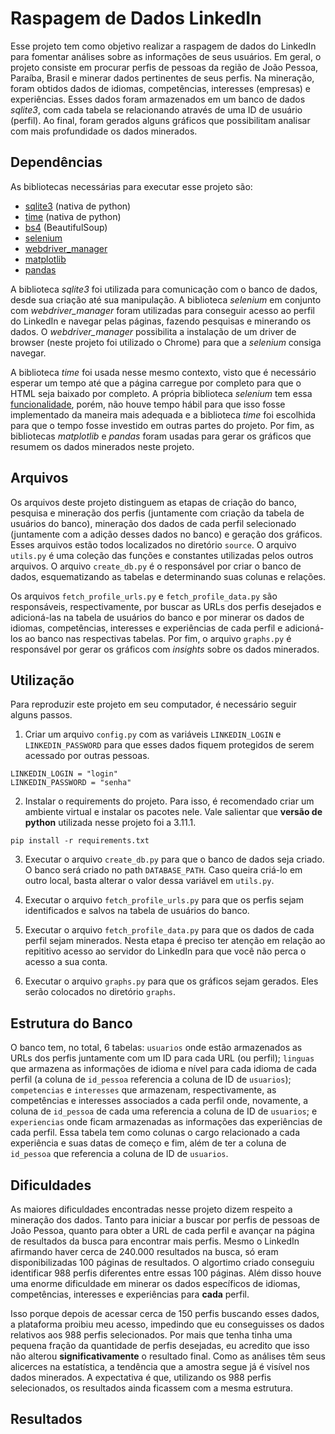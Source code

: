 # Raspagem de Dados LinkedIn
Esse projeto tem como objetivo realizar a raspagem de dados do LinkedIn para fomentar análises sobre as informações de seus usuários. Em geral, o projeto consiste em procurar perfis de pessoas da região de João Pessoa, Paraíba, Brasil e minerar dados pertinentes de seus perfis. Na mineração, foram obtidos dados de idiomas, competências, interesses (empresas) e experiências. Esses dados foram armazenados em um banco de dados *sqlite3*, com cada tabela se relacionando através de uma ID de usuário (perfil). Ao final, foram gerados alguns gráficos que possibilitam analisar com mais profundidade os dados minerados.


## Dependências
As bibliotecas necessárias para executar esse projeto são:

- [sqlite3](https://docs.python.org/3/library/sqlite3.html) (nativa de python)
- [time](https://docs.python.org/3/library/time.html) (nativa de python)
- [bs4](https://beautiful-soup-4.readthedocs.io/en/latest/) (BeautifulSoup)
- [selenium](https://selenium-python.readthedocs.io/)
- [webdriver_manager](https://github.com/SergeyPirogov/webdriver_manager)
- [matplotlib](https://matplotlib.org/stable/index.html)
- [pandas](https://pandas.pydata.org/docs/)

A biblioteca *sqlite3* foi utilizada para comunicação com o banco de dados, desde sua criação até sua manipulação. A biblioteca *selenium* em conjunto com *webdriver_manager* foram utilizadas para conseguir acesso ao perfil do LinkedIn e navegar pelas páginas, fazendo pesquisas e minerando os dados. O *webdriver_manager* possibilita a instalação de um driver de browser (neste projeto foi utilizado o Chrome) para que a *selenium* consiga navegar. 

A biblioteca *time* foi usada nesse mesmo contexto, visto que é necessário esperar um tempo até que a página carregue por completo para que o HTML seja baixado por completo. A própria biblioteca *selenium* tem essa [funcionalidade](https://www.selenium.dev/documentation/webdriver/waits/), porém, não houve tempo hábil para que isso fosse implementado da maneira mais adequada e a biblioteca *time* foi escolhida para que o tempo fosse investido em outras partes do projeto. Por fim, as bibliotecas *matplotlib* e *pandas* foram usadas para gerar os gráficos que resumem os dados minerados neste projeto.


## Arquivos
Os arquivos deste projeto distinguem as etapas de criação do banco, pesquisa e mineração dos perfis (juntamente com criação da tabela de usuários do banco), mineração dos dados de cada perfil selecionado (juntamente com a adição desses dados no banco) e geração dos gráficos. Esses arquivos estão todos localizados no diretório ```source```. O arquivo ```utils.py``` é uma coleção das funções e constantes utilizadas pelos outros arquivos. O arquivo ```create_db.py``` é o responsável por criar o banco de dados, esquematizando as tabelas e determinando suas colunas e relações.

Os arquivos ```fetch_profile_urls.py``` e ```fetch_profile_data.py``` são responsáveis, respectivamente, por buscar as URLs dos perfis desejados e adicioná-las na tabela de usuários do banco e por minerar os dados de idiomas, competências, interesses e experiências de cada perfil e adicioná-los ao banco nas respectivas tabelas. Por fim, o arquivo ```graphs.py``` é responsável por gerar os gráficos com *insights* sobre os dados minerados.


## Utilização

Para reproduzir este projeto em seu computador, é necessário seguir alguns passos.

1. Criar um arquivo `config.py` com as variáveis `LINKEDIN_LOGIN` e `LINKEDIN_PASSWORD` para que esses dados fiquem protegidos de serem acessado por outras pessoas.

```
LINKEDIN_LOGIN = "login"
LINKEDIN_PASSWORD = "senha"
```

2. Instalar o requirements do projeto. Para isso, é recomendado criar um ambiente virtual e instalar os pacotes nele. Vale salientar que **versão de python** utilizada nesse projeto foi a 3.11.1.

```
pip install -r requirements.txt
```

3. Executar o arquivo ```create_db.py``` para que o banco de dados seja criado. O banco será criado no path ```DATABASE_PATH```. Caso queira criá-lo em outro local, basta alterar o valor dessa variável em ```utils.py```.

4. Executar o arquivo ```fetch_profile_urls.py``` para que os perfis sejam identificados e salvos na tabela de usuários do banco.

5. Executar o arquivo ```fetch_profile_data.py``` para que os dados de cada perfil sejam minerados. Nesta etapa é preciso ter atenção em relação ao repititivo acesso ao servidor do LinkedIn para que você não perca o acesso a sua conta.

6. Executar o arquivo ```graphs.py``` para que os gráficos sejam gerados. Eles serão colocados no diretório ```graphs```.

## Estrutura do Banco
O banco tem, no total, 6 tabelas: ```usuarios``` onde estão armazenados as URLs dos perfis juntamente com um ID para cada URL (ou perfil); ```linguas``` que armazena as informações de idioma e nível para cada idioma de cada perfil (a coluna de ```id_pessoa``` referencia a coluna de ID de ```usuarios```); ```competencias``` e ```interesses``` que armazenam, respectivamente, as competências e interesses associados a cada perfil onde, novamente, a coluna de ```id_pessoa``` de cada uma referencia a coluna de ID de ```usuarios```; e ```experiencias``` onde ficam armazenadas as informações das experiências de cada perfil. Essa tabela tem como colunas o cargo relacionado a cada experiência e suas datas de começo e fim, além de ter a coluna de ```id_pessoa``` que referencia a coluna de ID de ```usuarios```.

## Dificuldades
As maiores dificuldades encontradas nesse projeto dizem respeito a mineração dos dados. Tanto para iniciar a buscar por perfis de pessoas de João Pessoa, quanto para obter a URL de cada perfil e avançar na página de resultados da busca para encontrar mais perfis. Mesmo o LinkedIn afirmando haver cerca de 240.000 resultados na busca, só eram disponibilizadas 100 páginas de resultados. O algortimo criado conseguiu identificar 988 perfis diferentes entre essas 100 páginas. Além disso houve uma enorme dificuldade em minerar os dados específicos de idiomas, competências, interesses e experiências para **cada** perfil. 

Isso porque depois de acessar cerca de 150 perfis buscando esses dados, a plataforma proibiu meu acesso, impedindo que eu conseguisses os dados relativos aos 988 perfis selecionados. Por mais que tenha tinha uma pequena fração da quantidade de perfis desejadas, eu acredito que isso não alterou **significativamente** o resultado final. Como as análises têm seus alicerces na estatística, a tendência que a amostra segue já é visível nos dados minerados. A expectativa é que, utilizando os 988 perfis selecionados, os resultados ainda ficassem com a mesma estrutura.

## Resultados






